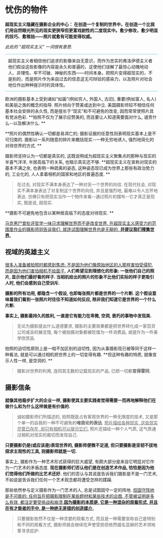 # 忧伤的物件

**超现实主义隐藏在摄影企业的中心： 在创造一个复制的世界中，在创造一个比我们用自然眼光所见的现实更狭窄但更富戏剧性的二度现实中。愈少修改，愈少明显的技巧、愈稚拙——照片就愈有可能变得权威。**

*此处的 “超现实主义” 一词很有意思.*

<div style="border-style:solid; border-width:2px 0px; border-color:powderblue; padding: 10px; margin-bottom:10px;">超现实主义者相信他们追求的影像来自无意识，而作为忠实的弗洛伊德主义者他们假设这些影像的内容是永久和普遍的，这使他们误解了最惊心动魄地动人、非理性、牢不可破、神秘的东西——时间本身。把照片变得超现实的，不是别的，而是照片作为来自过去的信息这无可辩驳的感染力，以及照片对社会地位作出种种提示时的具体性。</div>

欧洲的摄影基本上受到诸如“如画”(例如穷人, 外国人, 古旧), 重要(例如富人, 名人) 和美丽之类的概念的指导. 照片倾向于赞美或达到中立. 美国摄影师较不相信任何基本社会安排的永久性, 而是擅长于“现实”和不可避免的改变, 因而常常使照片具有党派色彩. **拍照不仅为了展示应赞美的, 而且要让人知道需要面对什么, 谴责什么--以及解决什么. ** 

**照片的偶然性确认一切都是易凋亡的; 摄影证据的任意性则表明现实基本上是不可归类的. 摄影以一系列随意的碎片来概括现实--一种无穷地诱人, 强烈地简化的对待世界的方式. **

摄影师坚持认为一切都是真实的, 这既说明成为超现实主义聚集点的那种与现实的半喜气洋洋, 半居高临下的关系, 也暗示真实还不够. **超现实主义在宣称对现实的基本不满之余, 也表明一种疏离的姿态, 这种姿态现已成为世界上那些有政治势力的, 工业化的, 人人拿着相机的国家和地区的普遍态度. **

> 在过去, 对现实不满本身表达了一种对另一个世界的向往. 在现代社会, 对现实不满本身表达了对复制这个世界的向往, 并且是强烈地, 最难以令人忘怀地表达. 仿佛只有把现实当作一个物件来看--通过照片的摆布--它才真正是现实, 既是说, 超现实. 

**摄影不可避免地包含以某种居高临下的态度对待现实. **

<u>马克男尸曾批评哲学一味只求理解世界而不是改变世界. 在超现实主义感受力的范围里作业的摄影师则告诉我们, 就连试图理解世界也是无聊的, **并提议我们搜集世界.**</u>



## 视域的英雄主义

<u>很多人准备被拍照时都感到焦虑: 不是因为他们像原始地区的人那样害怕受侵犯, 而是因为他们害怕相机不给面子.</u> **人们希望见到理想化的形象: 一张他们自己的照片, 显示他们最好看的样子. 当相机给出的照片的形象不比他们实际的样子更吸引人时, 他们会感到自己受训斥.**

**摄影的所有功用, 都隐含一个假设, 也即每张照片都是世界的一个片断. 这个假设意味着我们看到一张照片时往往不知道如何反应, 除非我们知道它是世界的一个什么片断.**

**事实上, 摄影最持久的胜利, 一直是它有能力在卑微, 空洞, 衰朽的事物中发现美.**

> 无论为摄影提出什么道德要求, 摄影的主要效果都是把世界转化成一家百货公司或坖的展览馆, 每个被拍摄对象都被贬值为一件消费品, 或提升为一件美学欣赏品.

拍照的迫切性原则上是一咱不加区别的迫切性, 因为从事摄影现已被等同于这样一种看法, 就是可以通过相机把世界上的一切变得有趣. **但这种有趣的特质, 就像宣示人性一样, 是空洞的. **

> 摄影对世界的利用, 连同其无数的记载现实的产品, 已把一切都**变得雷同**.



## 摄影信条

**就像其他稳步扩大的企业一样, 摄影使其主要实践者觉得需要一而再地解释他们在做什么和为什么这样做是有价值的.**

> 诚如摄影师们所描述的, 拍照既是占有客观世界的一种无限度的技术, 又是那个单一的自我的一种不可避免的**唯我论的表达**. <u>照片描绘各种现实, 这些现实尽管已存在, 却只有相机可以提示它们.</u>  照片还描绘一种个人气质, 这气质通过相机对现实的裁切而发现自己. 

**只要摄影仍是(或应该是)表现世界的, 摄影师便微不足道, 但只要摄影是坚韧不拔地探求主观性的工具, 则摄影师就是一切.**

事实上, 摄影作为一种艺术形式获得的巨大威望, 有颇大部分是来自它明显对它作为一门艺术的矛盾态度.  **现在摄影师们否认他们是在创造艺术作品, 恰恰是因为他们觉得他们所做的比艺术还好.** 他们的否认与其说是告诉我们摄影是不是一门艺术, 不如说是告诉我们任何一个艺术观念都将遭受怎样的蹂躏.

那些依然参与定义摄影作为一门艺术的人, 总是试图固守一定的阵地. <u>但固守阵地是不可能的: 任何旨在把摄影限制在某些题材和某些技术的企图, 不管被证明是多么有效, 都注定要受挑战和崩溃.**因为摄影的本质是, 它是一种混杂的观看形式, 并且在有才能者的手中, 是一种绝无差错的创造媒介.**</u>

> 只要摄影依然不仅是一种贪婪的观看方式, 而且是一种需要宣称自己是特别和不同的观看方式, 摄影师就会继续在声誉受损但依然威名显赫的艺术领地里寻求庇护.

